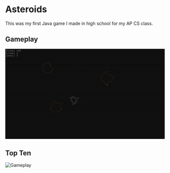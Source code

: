 # Asteroids

This was my first Java game I made in high school for my AP CS class.

## Gameplay

![Gameplay](https://github.com/williamShuppert/Asteroids/blob/main/Asteroids.gif)

## Top Ten

![Gameplay](https://github.com/williamShuppert/Asteroids/blob/main/AsteroidsTopTen.gif)
